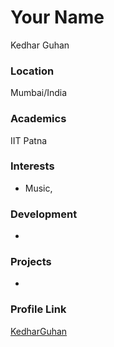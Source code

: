# Your Name 
Kedhar Guhan

### Location

Mumbai/India

### Academics

IIT Patna

### Interests

- Music, 

### Development

- 

### Projects

- 

### Profile Link

[KedharGuhan](https://github.com/KedharGuhan)
